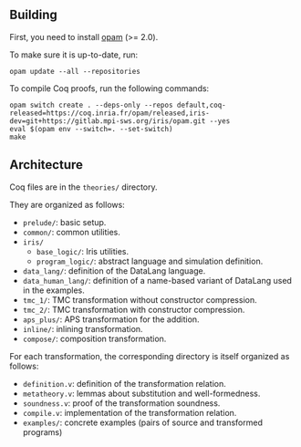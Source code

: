 ## Building

First, you need to install [opam](https://opam.ocaml.org/) (>= 2.0).

To make sure it is up-to-date, run:

```
opam update --all --repositories
```

To compile Coq proofs, run the following commands:

```
opam switch create . --deps-only --repos default,coq-released=https://coq.inria.fr/opam/released,iris-dev=git+https://gitlab.mpi-sws.org/iris/opam.git --yes
eval $(opam env --switch=. --set-switch)
make
```

## Architecture

Coq files are in the `theories/` directory.

They are organized as follows:

* `prelude/`: basic setup.
* `common/`: common utilities.
* `iris/`
  * `base_logic/`: Iris utilities.
  * `program_logic/`: abstract language and simulation definition.
* `data_lang/`: definition of the DataLang language.
* `data_human_lang/`: definition of a name-based variant of DataLang used in the examples.
* `tmc_1/`: TMC transformation without constructor compression.
* `tmc_2/`: TMC transformation with constructor compression.
* `aps_plus/`: APS transformation for the addition.
* `inline/`: inlining transformation.
* `compose/`: composition transformation.

For each transformation, the corresponding directory is itself organized as follows:

* `definition.v`: definition of the transformation relation.
* `metatheory.v`: lemmas about substitution and well-formedness.
* `soundness.v`: proof of the transformation soundness.
* `compile.v`: implementation of the transformation relation.
* `examples/`: concrete examples (pairs of source and transformed programs)
